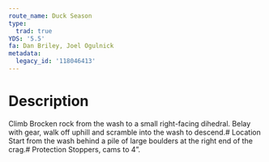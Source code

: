 ```yaml
---
route_name: Duck Season
type:
  trad: true
YDS: '5.5'
fa: Dan Briley, Joel Ogulnick
metadata:
  legacy_id: '118046413'
---
```

# Description
Climb Brocken rock from the wash to a small right-facing dihedral. Belay with gear, walk off uphill and scramble into the wash to descend.# Location
Start from the wash behind a pile of large boulders at the right end of the crag.# Protection
Stoppers, cams to 4”.